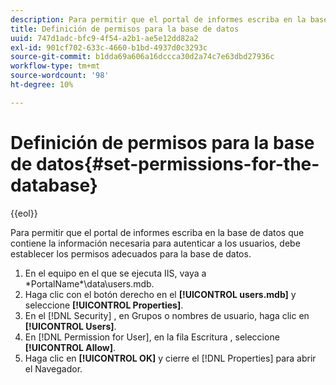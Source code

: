 ```yaml
---
description: Para permitir que el portal de informes escriba en la base de datos que contiene la información necesaria para autenticar a los usuarios, debe establecer los permisos adecuados para la base de datos.
title: Definición de permisos para la base de datos
uuid: 747d1adc-bfc9-4f54-a2b1-ae5e12dd82a2
exl-id: 901cf702-633c-4660-b1bd-4937d0c3293c
source-git-commit: b1dda69a606a16dccca30d2a74c7e63dbd27936c
workflow-type: tm+mt
source-wordcount: '98'
ht-degree: 10%

---
```


# Definición de permisos para la base de datos{#set-permissions-for-the-database}

{{eol}}

Para permitir que el portal de informes escriba en la base de datos que contiene la información necesaria para autenticar a los usuarios, debe establecer los permisos adecuados para la base de datos.

1. En el equipo en el que se ejecuta IIS, vaya a \*PortalName*\data\users.mdb.
1. Haga clic con el botón derecho en el **[!UICONTROL users.mdb]** y seleccione **[!UICONTROL Properties]**.
1. En el [!DNL Security] , en Grupos o nombres de usuario, haga clic en **[!UICONTROL Users]**.
1. En [!DNL Permission for User], en la fila Escritura , seleccione **[!UICONTROL Allow]**.
1. Haga clic en **[!UICONTROL OK]** y cierre el [!DNL Properties] para abrir el Navegador.
